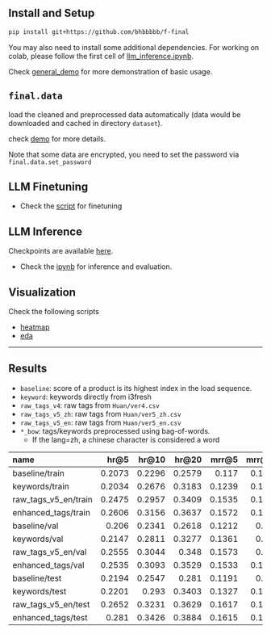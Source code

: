 

## Install and Setup


```sh
pip install git+https://github.com/bhbbbbb/f-final
```

You may also need to install some additional dependencies. For working on colab, please follow the first cell of [llm_inference.ipynb](./demos/llm_inference.ipynb).

Check [general_demo](./demos/demo.ipynb) for more demonstration of basic usage.

## `final.data`

load the cleaned and preprocessed data automatically (data would be downloaded and cached in directory `dataset`).

check [demo](./demos/data.ipynb) for more details.

Note that some data are encrypted, you need to set the password via `final.data.set_password` 


## LLM Finetuning

- Check the [script](./scripts/llmft.py) for finetuning

## LLM Inference

Checkpoints are available [here](https://www.dropbox.com/scl/fo/fi3u49a9n4bsoc7lmj9f4/AIYGHFGbfRjniaUe-0tztBc?rlkey=rr709y1afqqlwf8xznzg2l4tn&st=1rjwy0up&dl=0).

- Check the [ipynb](./demos/llm_inference.ipynb) for inference and evaluation.

## Visualization

Check the following scripts

- [heatmap](./scripts/heatmap_tags.py)
- [eda](./scripts/eda.py)

---

## Results

- `baseline`: score of a product is its highest index in the load sequence.
- `keyword`: keywords directly from i3fresh
- `raw_tags_v4`: raw tags from `Huan/ver4.csv`
- `raw_tags_v5_zh`: raw tags from `Huan/ver5_zh.csv`
- `raw_tags_v5_en`: raw tags from `Huan/ver5_en.csv`
- `*_bow`: tags/keywords preprocessed using bag-of-words.
    - If the lang=zh, a chinese character is considered a word



| name                 |   hr@5 |   hr@10 |   hr@20 |   mrr@5 |   mrr@10 |   mrr@20 |   ndcg@5 |   ndcg@10 |   ndcg@20 |
|:---------------------|-------:|--------:|--------:|--------:|---------:|---------:|---------:|----------:|----------:|
| baseline/train       | 0.2073 |  0.2296 |  0.2579 |  0.117  |   0.1201 |   0.122  |   0.1399 |    0.1472 |    0.1543 |
| keywords/train       | 0.2034 |  0.2676 |  0.3183 |  0.1239 |   0.1326 |   0.1361 |   0.1436 |    0.1644 |    0.1773 |
| raw_tags_v5_en/train | 0.2475 |  0.2957 |  0.3409 |  0.1535 |   0.1599 |   0.1631 |   0.177  |    0.1926 |    0.2041 |
| enhanced_tags/train  | 0.2606 |  0.3156 |  0.3637 |  0.1572 |   0.1646 |   0.168  |   0.1831 |    0.2009 |    0.2131 |
| baseline/val         | 0.206  |  0.2341 |  0.2618 |  0.1212 |   0.125  |   0.1269 |   0.1427 |    0.1518 |    0.1589 |
| keywords/val         | 0.2147 |  0.2811 |  0.3277 |  0.1361 |   0.145  |   0.1482 |   0.1557 |    0.1772 |    0.1889 |
| raw_tags_v5_en/val   | 0.2555 |  0.3044 |  0.348  |  0.1573 |   0.164  |   0.167  |   0.1817 |    0.1977 |    0.2087 |
| enhanced_tags/val    | 0.2535 |  0.3093 |  0.3529 |  0.1533 |   0.1609 |   0.164  |   0.1783 |    0.1966 |    0.2076 |
| baseline/test        | 0.2194 |  0.2547 |  0.281  |  0.1191 |   0.124  |   0.1258 |   0.1444 |    0.156  |    0.1627 |
| keywords/test        | 0.2201 |  0.293  |  0.3403 |  0.1327 |   0.1423 |   0.1457 |   0.1544 |    0.1779 |    0.1899 |
| raw_tags_v5_en/test  | 0.2652 |  0.3231 |  0.3629 |  0.1617 |   0.1694 |   0.1721 |   0.1876 |    0.2062 |    0.2162 |
| enhanced_tags/test   | 0.281  |  0.3426 |  0.3884 |  0.1615 |   0.1699 |   0.1731 |   0.1913 |    0.2114 |    0.2231 |
